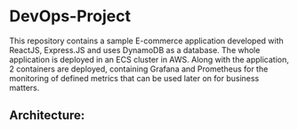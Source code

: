 # DevOps-Project
This repository contains a sample E-commerce application developed with ReactJS, Express.JS and uses DynamoDB as a database. The whole application is deployed in an ECS cluster in AWS.
Along with the application, 2 containers are deployed, containing Grafana and Prometheus for the monitoring of defined metrics that can be used later on for business matters.

## Architecture:
